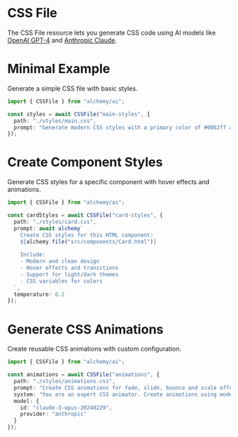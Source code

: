 # CSS File

The CSS File resource lets you generate CSS code using AI models like [OpenAI GPT-4](https://platform.openai.com/docs/models/gpt-4) and [Anthropic Claude](https://www.anthropic.com/claude).

# Minimal Example

Generate a simple CSS file with basic styles.

```ts
import { CSSFile } from "alchemy/ai";

const styles = await CSSFile("main-styles", {
  path: "./styles/main.css",
  prompt: "Generate modern CSS styles with a primary color of #0062ff and responsive layout"
});
```

# Create Component Styles

Generate CSS styles for a specific component with hover effects and animations.

```ts
import { CSSFile } from "alchemy/ai";

const cardStyles = await CSSFile("card-styles", {
  path: "./styles/card.css", 
  prompt: await alchemy`
    Create CSS styles for this HTML component:
    ${alchemy.file("src/components/Card.html")}
    
    Include:
    - Modern and clean design
    - Hover effects and transitions
    - Support for light/dark themes
    - CSS variables for colors
  `,
  temperature: 0.2
});
```

# Generate CSS Animations

Create reusable CSS animations with custom configuration.

```ts
import { CSSFile } from "alchemy/ai";

const animations = await CSSFile("animations", {
  path: "./styles/animations.css",
  prompt: "Create CSS animations for fade, slide, bounce and scale effects",
  system: "You are an expert CSS animator. Create animations using modern techniques and include vendor prefixes.",
  model: {
    id: "claude-3-opus-20240229",
    provider: "anthropic"
  }
});
```
